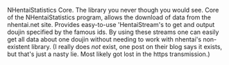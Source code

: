 NHentaiStatistics Core. The library you never though you would see. Core of the NHentaiStatistics program, allows the 
download of data from the nhentai.net site. Provides easy-to-use 'HentaiStream's to get and output doujin specified 
by the famous ids. By using these streams one can easily get all data about one doujin without needing to work with 
nhentai's non-existent library. (I really does *not* exist, one post on their blog says it exists, but that's just 
a nasty lie. Most likely got lost in the https transmission.)
